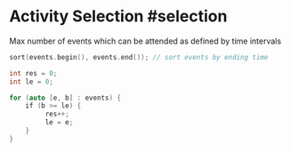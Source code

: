 # Activity Selection #selection
Max number of events which can be attended as defined by time intervals
```cpp
sort(events.begin(), events.end()); // sort events by ending time

int res = 0;
int le = 0;

for (auto [e, b] : events) {
    if (b >= le) {
         res++;
         le = e;
    }  
}
```
